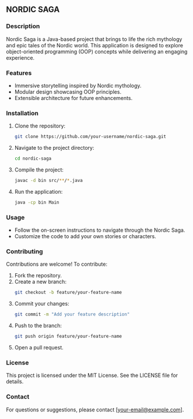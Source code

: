 ## NORDIC SAGA

### Description
Nordic Saga is a Java-based project that brings to life the rich mythology and epic tales of the Nordic world. This application is designed to explore object-oriented programming (OOP) concepts while delivering an engaging experience.

### Features
- Immersive storytelling inspired by Nordic mythology.
- Modular design showcasing OOP principles.
- Extensible architecture for future enhancements.

### Installation
1. Clone the repository:
   ```bash
   git clone https://github.com/your-username/nordic-saga.git
   ```
2. Navigate to the project directory:
   ```bash
   cd nordic-saga
   ```
3. Compile the project:
   ```bash
   javac -d bin src/**/*.java
   ```
4. Run the application:
   ```bash
   java -cp bin Main
   ```

### Usage
- Follow the on-screen instructions to navigate through the Nordic Saga.
- Customize the code to add your own stories or characters.

### Contributing
Contributions are welcome! To contribute:
1. Fork the repository.
2. Create a new branch:
   ```bash
   git checkout -b feature/your-feature-name
   ```
3. Commit your changes:
   ```bash
   git commit -m "Add your feature description"
   ```
4. Push to the branch:
   ```bash
   git push origin feature/your-feature-name
   ```
5. Open a pull request.

### License
This project is licensed under the MIT License. See the LICENSE file for details.

### Contact
For questions or suggestions, please contact [your-email@example.com].